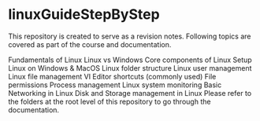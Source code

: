 # linuxGuideStepByStep

This repository is created to serve as a revision notes.
Following topics are covered as part of the course and documentation.

Fundamentals of Linux
Linux vs Windows
Core components of Linux
Setup Linux on Windows & MacOS
Linux folder structure
Linux user management
Linux file management
VI Editor shortcuts (commonly used)
File permissions
Process management
Linux system monitoring
Basic Networking in Linux
Disk and Storage management in Linux
Please refer to the folders at the root level of this repository to go through the documentation.
